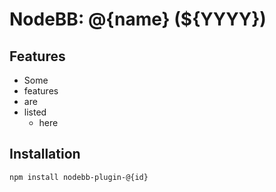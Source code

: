 # NodeBB: @{name} (${YYYY})

## Features

 + Some
 + features
 + are
 + listed
    * here

## Installation

    npm install nodebb-plugin-@{id}